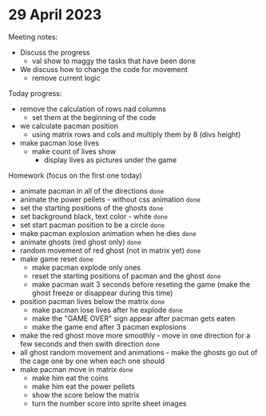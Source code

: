 # 29 April 2023
Meeting notes:
  * Discuss the progress 
    * val show to maggy the tasks that have been done
  * We discuss how to change the code for movement
    * remove current logic 


Today progress:
  * remove the calculation of rows nad columns
    * set them at the beginning of the code
  * we calculate pacman position 
    * using matrix rows and cols and multiply them by 8 (divs height)
  * make pacman lose lives 
    * make count of lives show 
      * display lives as pictures under the game
   
  

  

Homework (focus on the first one today)
  * animate pacman in all of the directions `done`
  * animate the power pellets - without css animation `done`
  * set the starting positions of the ghosts `done`
  * set background black, text color - white `done`
  * set start pacman position to be a circle `done`
  * make pacman explosion animation when he dies `done`
  * animate ghosts (red ghost only) `done`
  * random movement of red ghost (not in matrix yet) `done`
  * make game reset `done`
    * make pacman explode only ones 
    * reset  the starting positions of pacman and the ghost `done`
    * make pacman wait 3 seconds before reseting the game (make the ghost freeze or disappear during this time)
  * position pacman lives below the matrix `done`
    * make pacman lose lives after he explode `done`
    * make the "GAME OVER" sign appear after pacman gets eaten
    * make the game end after 3 pacman explosions  
  * make the red ghost move more smoothly - move in one direction for a few seconds and then swith direction `done`
  * all ghost random movement and animations - make the ghosts go out of the cage one by one when each one should
  * make pacman move in matrix `done`
    * make him eat the coins
    * make him eat the power pellets
    * show the score below the matrix 
    * turn the number score into sprite sheet images
    
  

